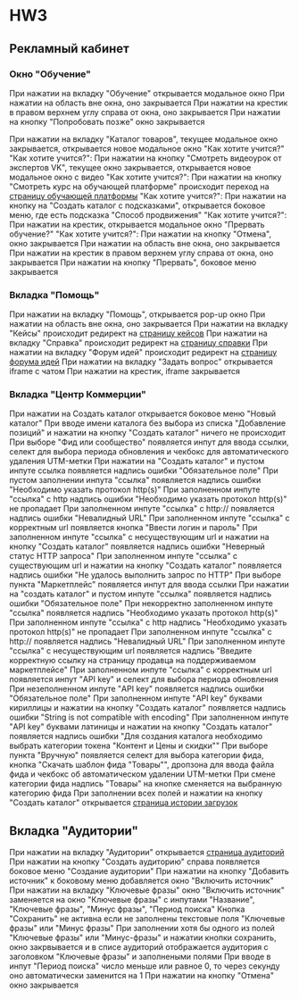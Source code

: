 # HW3

## Рекламный кабинет

### Окно "Обучение"
 При нажатии на вкладку "Обучение" открывается модальное окно
 При нажатии на область вне окна, оно закрывается
 При нажатии на крестик в правом верхнем углу справа от окна, оно закрывается
 При нажатии на кнопку "Попробовать позже" окно закрывается

 При нажатии на вкладку "Каталог товаров", текущее модальное окно закрывается, открывается новое модальное окно "Как хотите учится?"
"Как хотите учится?":  При нажатии на кнопку "Смотреть видеоурок от экспертов VK", текущее окно закрывается, открывается новое модальное окно с видео
"Как хотите учится?": При нажатии на кнопку "Смотреть курс на обучающей платформе" происходит переход на [страницу обучающей платформы](https://expert.vk.com/courses/kak-prodvigat-malyi-biznes-v-vk-reklame/?utm_source=vk&utm_medium=onboardingedu&utm_campaign=courses&utm_content=kak-prodvigat-malyi-biznes-v-vk-reklame)
"Как хотите учится?": При нажатии на кнопку на "Создать каталог с подсказками", открывается боковое меню, где есть подсказка "Способ продвижения"
"Как хотите учится?": При нажатии на крестик, открывается модальное окно "Прервать обучение?"
"Как хотите учится?": При нажатии на кнопку "Отмена", окно закрывается
При нажатии на область вне окна, оно закрывается
При нажатии на крестик в правом верхнем углу справа от окна, оно закрывается
При нажатии на кнопку "Прервать", боковое меню закрывается

### Вкладка "Помощь"
При нажатии на вкладку "Помощь", открывается pop-up окно
При нажатии на область вне окна, оно закрывается
При нажатии на вкладку "Кейсы" происходит редирект на [страницу кейсов](https://ads.vk.com/cases)
При нажатии на вкладку "Справка" происходит редирект на [страницу справки](https://ads.vk.com/help)
При нажатии на вкладку "Форум идей" происходит редирект на [страницу форума идей](https://ads.vk.com/upvote)
При нажатии на вкладку "Задать вопрос" открывается iframe с чатом
При нажатии на крестик, iframe закрывается

### Вкладка "Центр Коммерции"

При нажатии на Создать каталог открывается боковое меню "Новый каталог"
При вводе имени каталога без выбора из списка "Добавление позиций" и нажатии на кнопку "Создать каталог" ничего не происходит
При выборе "Фид или сообщество" появляется инпут для ввода ссылки, селект для выбора периода обновления и чекбокс для автоматического удаления UTM-метки
При нажатии на "Создать каталог" и пустом инпуте ссылка появляется надпись ошибки "Обязательное поле"
При пустом заполнении инпута "ссылка" появляется надпись ошибки "Необходимо указать протокол http(s)"
При заполненном инпуте "ссылка" c http надпись ошибки "Необходимо указать протокол http(s)" не пропадает
При заполненном инпуте "ссылка" c http:// появляется надпись ошибки "Невалидный URL"
При заполненном инпуте "ссылка" с корректным url появляется кнопка "Ввести логин и пароль"
При заполненном инпуте "ссылка" с несуществующим url и нажатии на кнопку "Создать каталог" появляется надпись ошибки "Неверный статус HTTP запроса"
При заполненном инпуте "ссылка" с существующим url и нажатии на кнопку "Создать каталог" появляется надпись ошибки "Не удалось выполнить запрос по HTTP"
При выборе пункта "Маркетплейс" появляется инпут для ввода ссылки
При нажатии на "создать каталог" и пустом инпуте "ссылка" появляется надпись ошибки "Обязательное поле"
При некорректно заполненном инпуте "ссылка" появляется надпись "Необходимо указать протокол http(s)"
При заполненном инпуте "ссылка" c http надпись "Необходимо указать протокол http(s)" не пропадает
При заполненном инпуте "ссылка" c http:// появляется надпись "Невалидный URL"
При заполненном инпуте "ссылка" c несуществующим url появляется надпись "Введите корректную ссылку на страницу продавца на поддерживаемом маркетплейсе"
При заполненном инпуте "ссылка" с корректным url появляется инпут "API key" и селект для выбора периода обновления
При незеполненном инпуте "API key" появляется надпись ошибки "Обязательное поле"
При заполненном инпуте "API key" буквами кириллицы и нажатии на кнопку "Создать каталог" появляется надпись ошибки "String is not compatible with encoding"
При заполненном инпуте "API key" буквами латиницы и нажатии на кнопку "Создать каталог" появляется надпись ошибки "Для создания каталога необходимо выбрать категории токена "Контент и Цены и скидки""
При выборе пункта "Вручную" появляется селект для выбора категории фида, кнопка "Скачать шаблон фида "Товары"", дропзона для ввода файла фида и чекбокс об автоматическом удалении UTM-метки
При смене категории фида надпись "Товары" на кнопке сменяется на выбранную категорию фида
При заполнении всех полей и нажатии на кнопку "Создать каталог" открывается [страница истории загрузок](https://ads.vk.com/hq/ecomm/catalogs/534964/history)

## Вкладка "Аудитории"
При нажатии на вкладку "Аудитории" открывается [страница аудиторий](https://ads.vk.com/hq/audience)
При нажатии на кнопку "Создать аудиторию" справа появляется боковое меню "Создание аудитории"
При нажатии на кнопку "Добавить источник" к боковому меню добавляется окно "Включить источник"
При нажатии на вкладку "Ключевые фразы" окно "Включить источник" заменяется на окно "Ключевые фразы" с инпутами "Название", "Ключевые фразы", "Минус фразы", "Период поиска"
Кнопка "Сохранить" не активна если не заполнены текстовые поля "Ключевые фразы" или "Минус фразы"
При заполнении хотя бы одного из полей "Ключевые фразы" или "Минус-фразы" и нажатии кнопки сохранить, окно закрвывается и в списе аудиторий отображается аудитория с заголовком "Ключевые фразы" и заполнеными полями
При вводе в инпут "Период поиска" число меньше или равное 0, то через секунду оно автоматически заменится на 1
При нажатии на кнопку "Отмена" окно закрывается